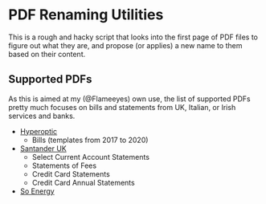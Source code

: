 <!--
SPDX-FileCopyrightText: 2020 Diego Elio Pettenò

SPDX-License-Identifier: MIT
-->

# PDF Renaming Utilities

This is a rough and hacky script that looks into the first page of PDF files to figure out
what they are, and propose (or applies) a new name to them based on their content.

## Supported PDFs

As this is aimed at my (@Flameeyes) own use, the list of supported PDFs pretty much
focuses on bills and statements from UK, Italian, or Irish services and banks.

 * [Hyperoptic](https://www.hyperoptic.com/)
   - Bills (templates from 2017 to 2020)
 * [Santander UK](https://www.santander.co.uk)
   - Select Current Account Statements
   - Statements of Fees
   - Credit Card Statements
   - Credit Card Annual Statements
 * [So Energy](https://www.so.energy/)
